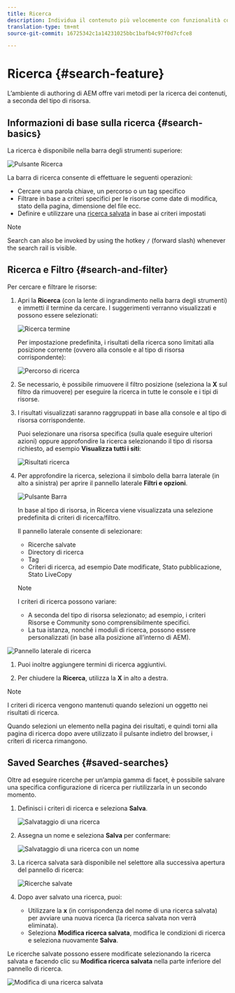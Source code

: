```yaml
---
title: Ricerca
description: Individua il contenuto più velocemente con funzionalità complete di ricerca
translation-type: tm+mt
source-git-commit: 16725342c1a14231025bbc1bafb4c97f0d7cfce8

---
```



# Ricerca {#search-feature}

L’ambiente di authoring di AEM offre vari metodi per la ricerca dei contenuti, a seconda del tipo di risorsa.

## Informazioni di base sulla ricerca {#search-basics}

La ricerca è disponibile nella barra degli strumenti superiore:

![Pulsante Ricerca](/help/sites-cloud/authoring/assets/search-button.png)

La barra di ricerca consente di effettuare le seguenti operazioni:

* Cercare una parola chiave, un percorso o un tag specifico
* Filtrare in base a criteri specifici per le risorse come date di modifica, stato della pagina, dimensione del file ecc.
* Definire e utilizzare una [ricerca salvata](#saved-searches) in base ai criteri impostati

>[!NOTE]
>
>Search can also be invoked by using the hotkey `/` (forward slash) whenever the search rail is visible.

## Ricerca e Filtro {#search-and-filter}

Per cercare e filtrare le risorse:

1. Apri la **Ricerca** (con la lente di ingrandimento nella barra degli strumenti) e immetti il termine da cercare. I suggerimenti verranno visualizzati e possono essere selezionati:

   ![Ricerca termine](/help/sites-cloud/authoring/assets/search-term.png)

   Per impostazione predefinita, i risultati della ricerca sono limitati alla posizione corrente (ovvero alla console e al tipo di risorsa corrispondente):

   ![Percorso di ricerca](/help/sites-cloud/authoring/assets/search-term-location.png)

1. Se necessario, è possibile rimuovere il filtro posizione (seleziona la **X** sul filtro da rimuovere) per eseguire la ricerca in tutte le console e i tipi di risorse.
1. I risultati visualizzati saranno raggruppati in base alla console e al tipo di risorsa corrispondente.

   Puoi selezionare una risorsa specifica (sulla quale eseguire ulteriori azioni) oppure approfondire la ricerca selezionando il tipo di risorsa richiesto, ad esempio **Visualizza tutti i siti**:

   ![Risultati ricerca](/help/sites-cloud/authoring/assets/search-results.png)

1. Per approfondire la ricerca, seleziona il simbolo della barra laterale (in alto a sinistra) per aprire il pannello laterale **Filtri e opzioni**.

   ![Pulsante Barra](/help/sites-cloud/authoring/assets/rail-button.png)

   In base al tipo di risorsa, in Ricerca viene visualizzata una selezione predefinita di criteri di ricerca/filtro.

   Il pannello laterale consente di selezionare:

   * Ricerche salvate
   * Directory di ricerca
   * Tag
   * Criteri di ricerca, ad esempio Date modificate, Stato pubblicazione, Stato LiveCopy
   >[!NOTE]
   >
   >I criteri di ricerca possono variare:
   >
   >* A seconda del tipo di risorsa selezionato; ad esempio, i criteri Risorse e Community sono comprensibilmente specifici.
   >* La tua istanza, nonché i moduli di ricerca, possono essere personalizzati (in base alla posizione all’interno di AEM).

<!--
  >* Your instance as the [Search Forms](/help/sites-administering/search-forms.md) can be customized (appropriate to the location within AEM).
  -->

![Pannello laterale di ricerca](/help/sites-cloud/authoring/assets/search-side-panel.png)

1. Puoi inoltre aggiungere termini di ricerca aggiuntivi.

1. Per chiudere la **Ricerca**, utilizza la **X** in alto a destra.

>[!NOTE]
>
>I criteri di ricerca vengono mantenuti quando selezioni un oggetto nei risultati di ricerca.
>
>Quando selezioni un elemento nella pagina dei risultati, e quindi torni alla pagina di ricerca dopo avere utilizzato il pulsante indietro del browser, i criteri di ricerca rimangono.

## Saved Searches {#saved-searches}

Oltre ad eseguire ricerche per un’ampia gamma di facet, è possibile salvare una specifica configurazione di ricerca per riutilizzarla in un secondo momento.

1. Definisci i criteri di ricerca e seleziona **Salva**.

   ![Salvataggio di una ricerca](/help/sites-cloud/authoring/assets/search-side-panel.png)

1. Assegna un nome e seleziona **Salva** per confermare:

   ![Salvataggio di una ricerca con un nome](/help/sites-cloud/authoring/assets/search-save-name.png)

1. La ricerca salvata sarà disponibile nel selettore alla successiva apertura del pannello di ricerca:

   ![Ricerche salvate](/help/sites-cloud/authoring/assets/saved-searches.png)

1. Dopo aver salvato una ricerca, puoi:

   * Utilizzare la **x** (in corrispondenza del nome di una ricerca salvata) per avviare una nuova ricerca (la ricerca salvata non verrà eliminata).
   * Seleziona **Modifica ricerca salvata**, modifica le condizioni di ricerca e seleziona nuovamente **Salva**.

Le ricerche salvate possono essere modificate selezionando la ricerca salvata e facendo clic su **Modifica ricerca salvata** nella parte inferiore del pannello di ricerca.

![Modifica di una ricerca salvata](/help/sites-cloud/authoring/assets/saved-searches-modify.png)
